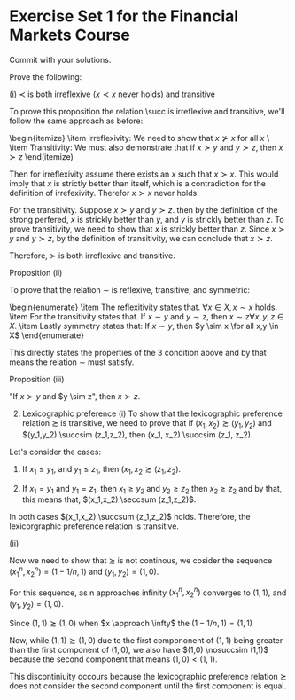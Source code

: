# Exercise Set 1 for the Financial Markets Course

Commit with your solutions. 

Prove the following: 

(i) $\prec$ is both irreflexive ($x \prec x$ never holds) and transitive 

To prove this proposition the relation \succ is irreflexive and transitive, we'll follow the same approach as before: 

\begin{itemize}
\item Irreflexivity: We need to show that $x \nsucc x$ for all $x$ \\
\item Transitivity: We must also demonstrate that if $x \succ y$ and $y \succ z$, then $x \succ z$
\end(itemize)

Then for irreflexivity assume there exists an $x$ such that $x \succ x$. This would imply that $x$ is strictly better than itself, which is a contradiction for the definition of irrefexivity. Therefor $x \succ x$ never holds. 

For the transitivity. Suppose $x \succ y$ and $y \succ z$. then by the definition of the strong perfered, $x$ is strickly better than $y$, and $y$ is strickly better than $z$. To prove transitivity, we need to show that $x$ is strickly better than $z$. Since $x \succ y$ and $y \succ z$, by the definition of transitivity, we can conclude that $x \succ z$. 

Therefore, $\succ$ is both irreflexive and transitive. 

Proposition (ii)

To prove that the relation $\sim$ is reflexive, transitive, and symmetric: 

\begin{enumerate}
  \item The reflexitivity states that. $\forall x \in X, x \sim x$ holds. 
  \item For the transitivity states that. If $x \sim y$ and $y \sim z$, then $x \sim z \forall x,y,z \in X$. 
  \item Lastly symmetry states that: If $x \sim y$, then $y \sim x \for all x,y \in X$
\end{enumerate}

This directly states the properties of the 3 condition above and by that means the relation $\sim$ must satisfy.

Proposition (iii)

"If $x \succ y$ and $y \sim z", then $x \succ z$. 


2. Lexicographic preference
(i) To show that the lexicographic preference relation $\succsim$ is transitive, we need to prove that if $(x_1, x_2) \succsim (y_1,y_2)$ and $(y_1,y_2) \succsim (z_1,z_2), then (x_1, x_2) \succsim (z_1, z_2).

Let's consider the cases: 

1. If $x_1 \leq y_1$, and $y_1 \leq z_1$, then $(x_1, x_2 \succsim (z_1,z_2)$.

2. If $x_1=y_1$ and $y_1=z_1$, then $x_1 \geq y_2$ and $y_2 \geq z_2$ then $x_2 \geq z_2$ and by that, this means that, $(x_1,x_2) \seccsum (z_1,z_2)$.

In both cases $(x_1,x_2) \succsum (z_1,z_2)$ holds. Therefore, the lexicorgraphic preference relation is transitive. 

(ii)

Now we need to show that $\succsim$ is not continous, we cosider the sequence $(x^n_1,x^n_2)=(1-1/n,1)$ and $(y_1,y_2)=(1,0)$. 

For this sequence, as n approaches infinity $(x^n_1, x^n_2)$ converges to $(1,1)$, and $(y_1,y_2)=(1,0)$. 

Since $(1,1) \succsim (1,0)$ when $x \approach \infty$ the $(1-1/n,1)=(1,1)$  

Now, while $(1,1) \succsim (1,0)$ due to the first compononent of $(1,1)$ being greater than the first component of $(1,0)$, we also have $(1,0) \nosuccsim (1,1)$ because the second component that means $(1,0)<(1,1)$. 

This discontiniuity occours because the lexicographic preference relation $\succsim$ does not consider the second component until the first component is equal. 

